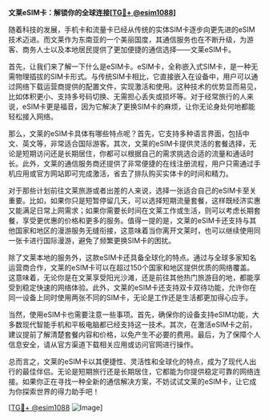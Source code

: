 **文莱eSIM卡：解锁你的全球连接[[TG💪+ @esim1088](https://t.me/s/esim1088)]**

随着科技的发展，手机卡和流量卡已经从传统的实体SIM卡逐步向更先进的eSIM技术迈进。而文莱作为东南亚的一个美丽国度，其通信服务也在不断升级，为游客、商务人士以及本地居民提供了更加便捷的通信选择——文莱eSIM卡。

首先，让我们来了解一下什么是eSIM卡。eSIM卡，全称嵌入式SIM卡，是一种无需物理插拔的SIM卡形式。与传统SIM卡相比，它直接嵌入在设备中，用户可以通过网络下载运营商提供的配置文件，实现激活和使用。这种技术的优势显而易见，比如体积更小、支持多号码切换、无需担心丢失或损坏等。对于经常旅行的人来说，eSIM卡更是福音，因为它解决了更换SIM卡的麻烦，让你无论身处何地都能轻松接入网络。

那么，文莱的eSIM卡具体有哪些特点呢？首先，它支持多种语言界面，包括中文、英文等，非常适合国际游客。其次，文莱的eSIM卡提供灵活的套餐选择，无论是短期访问还是长期居住，你都可以根据自己的需求挑选合适的流量和通话时长。此外，文莱的通信服务商还提供了非常便捷的在线注册流程，用户只需通过手机应用或官方网站即可完成激活，省去了排队购买实体卡的时间和精力。

对于那些计划前往文莱旅游或者出差的人来说，选择一张适合自己的eSIM卡至关重要。比如，如果你只是短暂停留几天，可以选择短期流量套餐，这样既经济实惠又能满足日常上网需求；如果你需要长时间在文莱工作或生活，则可以考虑长期套餐，享受更优惠的价格和更多的服务。值得一提的是，文莱的eSIM卡还支持与其他国家和地区的漫游服务无缝衔接，这意味着当你离开文莱时，也可以继续使用同一张卡进行国际漫游，避免了频繁更换SIM卡的困扰。

除了文莱本地的服务外，这款eSIM卡还具备全球化的特点。通过与全球多家知名运营商合作，文莱的eSIM卡可以在超过150个国家和地区提供优质的网络覆盖。这意味着，无论你是在文莱享受阳光沙滩，还是前往其他热门旅游目的地，都能享受到稳定快速的网络体验。此外，文莱的eSIM卡还支持双卡双待功能，允许你在同一设备上同时使用两张不同的SIM卡，无论是工作还是生活都更加得心应手。

当然，使用eSIM卡也需要注意一些事项。首先，确保你的设备支持eSIM功能，大多数现代智能手机和平板电脑都已经支持这一技术。其次，在激活eSIM卡之前，建议提前了解清楚套餐内容和价格，以免产生不必要的费用。最后，为了保障个人信息安全，请从官方渠道下载相关应用或访问官网进行操作。

总而言之，文莱的eSIM卡以其便捷性、灵活性和全球化的特点，成为了现代人出行的最佳伴侣。无论是短期旅行还是长期居住，它都能为你提供稳定可靠的网络连接。如果你正在寻找一种全新的通信解决方案，不妨试试文莱的eSIM卡，让它成为你探索世界的得力助手吧！

[[TG💪+ @esim1088](https://t.me/s/esim1088) ![Image](https://i.postimg.cc/4NQfJmqS/Snipaste-2025-05-13-00-14-12.png)]